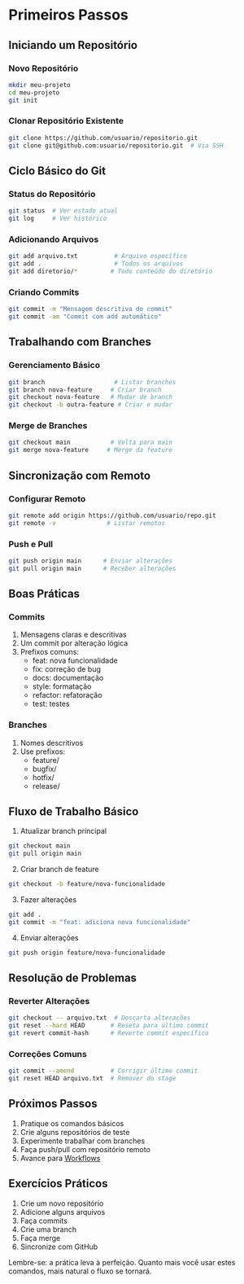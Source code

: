# Primeiros Passos

## Iniciando um Repositório

### Novo Repositório
```bash
mkdir meu-projeto
cd meu-projeto
git init
```

### Clonar Repositório Existente
```bash
git clone https://github.com/usuario/repositorio.git
git clone git@github.com:usuario/repositorio.git  # Via SSH
```

## Ciclo Básico do Git

### Status do Repositório
```bash
git status  # Ver estado atual
git log     # Ver histórico
```

### Adicionando Arquivos
```bash
git add arquivo.txt          # Arquivo específico
git add .                    # Todos os arquivos
git add diretorio/*         # Todo conteúdo do diretório
```

### Criando Commits
```bash
git commit -m "Mensagem descritiva do commit"
git commit -am "Commit com add automático"
```

## Trabalhando com Branches

### Gerenciamento Básico
```bash
git branch                   # Listar branches
git branch nova-feature     # Criar branch
git checkout nova-feature   # Mudar de branch
git checkout -b outra-feature # Criar e mudar
```

### Merge de Branches
```bash
git checkout main           # Volta para main
git merge nova-feature     # Merge da feature
```

## Sincronização com Remoto

### Configurar Remoto
```bash
git remote add origin https://github.com/usuario/repo.git
git remote -v              # Listar remotos
```

### Push e Pull
```bash
git push origin main      # Enviar alterações
git pull origin main      # Receber alterações
```

## Boas Práticas

### Commits
1. Mensagens claras e descritivas
2. Um commit por alteração lógica
3. Prefixos comuns:
   - feat: nova funcionalidade
   - fix: correção de bug
   - docs: documentação
   - style: formatação
   - refactor: refatoração
   - test: testes

### Branches
1. Nomes descritivos
2. Use prefixos:
   - feature/
   - bugfix/
   - hotfix/
   - release/

## Fluxo de Trabalho Básico

1. Atualizar branch principal
```bash
git checkout main
git pull origin main
```

2. Criar branch de feature
```bash
git checkout -b feature/nova-funcionalidade
```

3. Fazer alterações
```bash
git add .
git commit -m "feat: adiciona nova funcionalidade"
```

4. Enviar alterações
```bash
git push origin feature/nova-funcionalidade
```

## Resolução de Problemas

### Reverter Alterações
```bash
git checkout -- arquivo.txt  # Descarta alterações
git reset --hard HEAD       # Reseta para último commit
git revert commit-hash      # Reverte commit específico
```

### Correções Comuns
```bash
git commit --amend          # Corrigir último commit
git reset HEAD arquivo.txt  # Remover do stage
```

## Próximos Passos

1. Pratique os comandos básicos
2. Crie alguns repositórios de teste
3. Experimente trabalhar com branches
4. Faça push/pull com repositório remoto
5. Avance para [Workflows](workflow-automation.md)

## Exercícios Práticos

1. Crie um novo repositório
2. Adicione alguns arquivos
3. Faça commits
4. Crie uma branch
5. Faça merge
6. Sincronize com GitHub

Lembre-se: a prática leva à perfeição. Quanto mais você usar estes comandos, mais natural o fluxo se tornará.